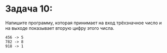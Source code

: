 # Задача 10:

  Напишите программу, которая принимает на вход трёхзначное число и на выходе показывает вторую цифру этого числа.

```
456 -> 5
782 -> 8
918 -> 1

```
